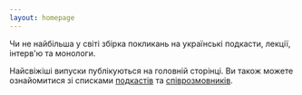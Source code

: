 ```yaml
---
layout: homepage
---
```


Чи не найбільша у світі збірка покликань на українські подкасти, лекції,
інтерв'ю та монологи.

Найсвіжіші випуски публікуються на головній сторінці. Ви також можете
ознайомитися зі списками [подкастів][1] та [співрозмовників][2].

[1]: /podcasts/
[2]: /people/
